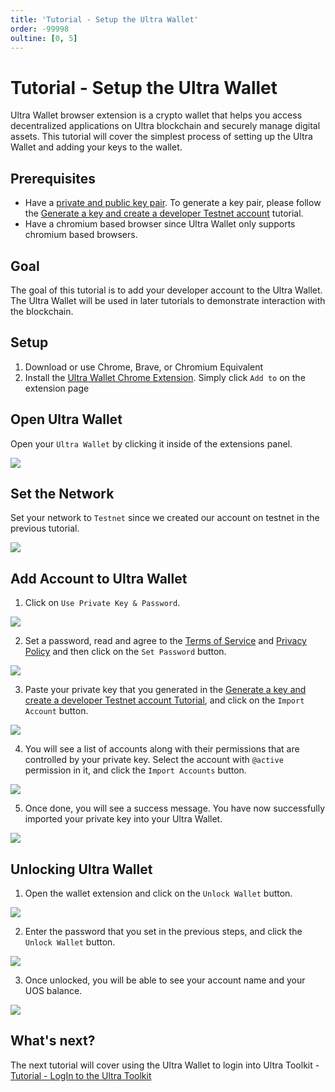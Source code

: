 ```yaml
---
title: 'Tutorial - Setup the Ultra Wallet'
order: -99998
oultine: [0, 5]
---
```


# Tutorial - Setup the Ultra Wallet

Ultra Wallet browser extension is a crypto wallet that helps you access decentralized applications on Ultra blockchain and securely manage digital assets. This tutorial will cover the simplest process of setting up the Ultra Wallet and adding your keys to the wallet.

## Prerequisites

-   Have a [private and public key pair](../../blockchain/general/antelope-ultra/public-and-private-keys.md). To generate a key pair, please follow the [Generate a key and create a developer Testnet account](./tutorial-generate-key-and-create-testnet-account.md) tutorial.
-   Have a chromium based browser since Ultra Wallet only supports chromium based browsers.

## Goal

The goal of this tutorial is to add your developer account to the Ultra Wallet. The Ultra Wallet will be used in later tutorials to demonstrate interaction with the blockchain.

## Setup

1. Download or use Chrome, Brave, or Chromium Equivalent
2. Install the [Ultra Wallet Chrome Extension](https://chromewebstore.google.com/detail/ultra-wallet/kjjebdkfeagdoogagbhepmbimaphnfln). Simply click `Add to` on the extension page

## Open Ultra Wallet

Open your `Ultra Wallet` by clicking it inside of the extensions panel.

![](./images/ultra-wallet-extension-panel.png)

## Set the Network

Set your network to `Testnet` since we created our account on testnet in the previous tutorial.

![](./images/wallet-set-network-testnet.png)

## Add Account to Ultra Wallet

1. Click on `Use Private Key & Password`.

![](./images/wallet-use-private-key.png)

2. Set a password, read and agree to the [Terms of Service](https://ultra.io/terms) and [Privacy Policy](https://ultra.io/privacy) and then click on the `Set Password` button.

![](./images/wallet-set-pwd.png)

3. Paste your private key that you generated in the [Generate a key and create a developer Testnet account Tutorial](./tutorial-generate-key-and-create-testnet-account.md), and click on the `Import Account` button.

![](./images/import-private-key-wallet.png)

4. You will see a list of accounts along with their permissions that are controlled by your private key. Select the account with `@active` permission in it, and click the `Import Accounts` button.

![](./images/wallet-account-permission-select.png)

5. Once done, you will see a success message. You have now successfully imported your private key into your Ultra Wallet.

![](./images/wallet-import-done.png)

## Unlocking Ultra Wallet

1. Open the wallet extension and click on the `Unlock Wallet` button.

![](./images/wallet-unlock.png)

2. Enter the password that you set in the previous steps, and click the `Unlock Wallet` button.

![](./images/wallet-unlock-pwd.png)

3. Once unlocked, you will be able to see your account name and your UOS balance.

![](./images/wallet-unlocked.png)

## What's next?

The next tutorial will cover using the Ultra Wallet to login into Ultra Toolkit - [Tutorial - LogIn to the Ultra Toolkit](./tutorial-login-to-toolkit.md)
